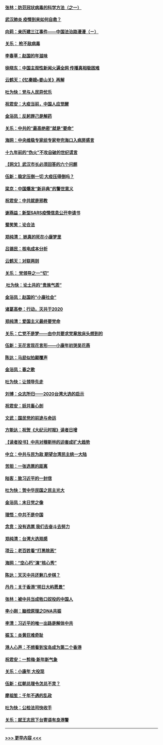 #### [张林：防范冠状病毒的科学方法（之一）](../pages/nsc993/n11828618.md?t=01291601) 
#### [武汉肺炎 疫情到来如何自救？](../pages/nsc993/n11827632.md?t=01291601) 
#### [向莉：亲历建三江事件——中国法治路漫漫（ㄧ）](../pages/nsc993/n11827190.md?t=01291601) 
#### [关乐： 枪不敌病毒](../pages/nsc993/n11826746.md?t=01291601) 
#### [李春草：赵国的年滋味](../pages/nsc993/n11826321.md?t=01291601) 
#### [徐晓东：中国主观性新闻火遍全网 传播真相极困难](../pages/nsc993/n11826508.md?t=01291601) 
#### [云鹤天：《忆秦娥▪娄山关》再解](../pages/nsc993/n11824682.md?t=01291601) 
#### [吐为快：党与人民异忧乐](../pages/nsc993/n11824660.md?t=01291601) 
#### [祝君安：大疫当前，中国人应觉醒](../pages/nsc993/n11821946.md?t=01291601) 
#### [金浴凤：反躬罪己是解药](../pages/nsc993/n11820280.md?t=01291601) 
#### [关乐：中共的“最高绝密”就是“要命”](../pages/nsc993/n11816946.md?t=01291601) 
#### [海网：中央维稳专家组专家夸完海口入病房感言](../pages/nsc993/n11815138.md?t=01291601) 
#### [十九年前的“伪火”不攻自破的世纪谎言](../pages/nsc993/n11813238.md?t=01291601) 
#### [【网文】武汉市长必须回答的六个问题](../pages/nsc993/n11813848.md?t=01291601) 
#### [伍新：稳定压倒一切 大疫压得倒吗？](../pages/nsc993/n11812634.md?t=01291601) 
#### [梁京：中国爆发“新非典”的警世意义](../pages/nsc993/n11812554.md?t=01291601) 
#### [祝君安：中共就是邪教](../pages/nsc993/n11812431.md?t=01291601) 
#### [谢燕益：新型SARS疫情信息公开申请书](../pages/nsc993/n11808840.md?t=01291601) 
#### [蜀笑笑：论合法](../pages/nsc993/n11808064.md?t=01291601) 
#### [郑纯清： 她真的死在小康梦里](../pages/nsc993/n11806623.md?t=01291601) 
#### [吕锡民：核电成本分析](../pages/nsc993/n11806284.md?t=01291601) 
#### [云鹤天：对联两则](../pages/nsc993/n11805957.md?t=01291601) 
#### [关乐： 党领导之一“切”](../pages/nsc993/n11804505.md?t=01291601) 
#### [ 吐为快：论土共的“贵族气质”](../pages/nsc993/n11804490.md?t=01291601) 
#### [金浴凤：赵国的“小康社会”](../pages/nsc993/n11804452.md?t=01291601) 
#### [诸葛高参：行动，灭共于2020](../pages/nsc993/n11804120.md?t=01291601) 
#### [郑纯清：爱国主义最终要党命](../pages/nsc993/n11802197.md?t=01291601) 
#### [关乐：亡党不是梦——由中共要求党章放床头想到的](../pages/nsc993/n11802156.md?t=01291601) 
#### [伍新：无花言现花言形——小康年初哭吴花燕](../pages/nsc993/n11800044.md?t=01291601) 
#### [陈达：马屁似拍颠覆声](../pages/nsc993/n11800010.md?t=01291601) 
#### [金浴凤：春之歌](../pages/nsc993/n11797687.md?t=01291601) 
#### [吐为快：让领导先走](../pages/nsc993/n11797512.md?t=01291601) 
#### [刘博：众志所归——2020台湾大选的启示](../pages/nsc993/n11796878.md?t=01291601) 
#### [祝君安：妖共畜心剖](../pages/nsc993/n11794273.md?t=01291601) 
#### [文武：国民党的前途与命运](../pages/nsc993/n11794198.md?t=01291601) 
#### [方能达：祝贺《大纪元时报》读者日增](../pages/nsc993/n11793807.md?t=01291601) 
#### [【读者投书】中共对穆斯林的迫害成扩大趋势](../pages/nsc993/n11791371.md?t=01291601) 
#### [中立：中共与民为敌 期望台湾民主统一大陆](../pages/nsc993/n11790392.md?t=01291601) 
#### [苦胆：一张选票的距离](../pages/nsc993/n11788914.md?t=01291601) 
#### [陆客：致习近平的一封信](../pages/nsc993/n11788867.md?t=01291601) 
#### [吐为快：贺中华民国之民主光大](../pages/nsc993/n11788618.md?t=01291601) 
#### [金浴凤：末日党之像](../pages/nsc993/n11787475.md?t=01291601) 
#### [理悟：中共不是中国](../pages/nsc993/n11787463.md?t=01291601) 
#### [念贲：没有选票  我们去奋斗去努力](../pages/nsc993/n11787398.md?t=01291601) 
#### [郑纯清：台湾大选观感](../pages/nsc993/n11786210.md?t=01291601) 
#### [项云：老百姓看“打黑除恶”](../pages/nsc993/n11785398.md?t=01291601) 
#### [海网：“空心朽”演“核心秀”](../pages/nsc993/n11783874.md?t=01291601) 
#### [陈达：天灭中共还剩几步棋？](../pages/nsc993/n11783719.md?t=01291601) 
#### [丹丹：关于香港“明日大屿愿景”](../pages/nsc993/n11783273.md?t=01291601) 
#### [张林：被中共当成牲口奴役的中国人](../pages/nsc993/n11782397.md?t=01291601) 
#### [李小刚：脑控原理之DNA共振](../pages/nsc993/n11780962.md?t=01291601) 
#### [李清：习近平的唯一出路是解体中共](../pages/nsc993/n11780866.md?t=01291601) 
#### [振玉：炎黄巨难奇耻](../pages/nsc993/n11779632.md?t=01291601) 
#### [港人心声：不想看到宝岛成为第二个香港](../pages/nsc993/n11778817.md?t=01291601) 
#### [祝君安：一剪梅‧新年新气象](../pages/nsc993/n11776340.md?t=01291601) 
#### [关乐：小康年 大役现](../pages/nsc993/n11774213.md?t=01291601) 
#### [伍新：红朝总理令怎总不灵？](../pages/nsc993/n11770813.md?t=01291601) 
#### [廖祖笙：千年不遇的乱政](../pages/nsc993/n11770373.md?t=01291601) 
#### [吐为快：公检法司快收手](../pages/nsc993/n11770359.md?t=01291601) 
#### [关乐：就王志民下台寄语有良港警](../pages/nsc993/n11769903.md?t=01291601) 

----
#### [ >>> 更早内容 <<< ](../indexes/nsc993-earlier.md)
